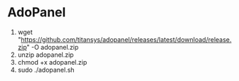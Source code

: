 # AdoPanel

1. wget "https://github.com/titansys/adopanel/releases/latest/download/release.zip" -O adopanel.zip
2. unzip adopanel.zip
3. chmod +x adopanel.zip
4. sudo ./adopanel.sh